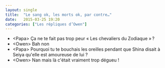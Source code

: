 ```yaml
---
layout: single
title:  "Le sang ok, les morts ok, par contre…"
date:   2015-03-25 19:20
categories: ["Les répliques d’Owen"]
---
```


-   \<Papa\> Ça ne te fait pas trop peur « Les chevaliers du Zodiaque » ?
-   \<Owen\> Bah non
-   \<Papa\> Pourquoi tu te bouchais les oreilles pendant que Shina disait à Seiya qu'elle est amoureuse de lui ?
-   \<Owen\> Nan mais là c'était vraiment trop dégueu !
